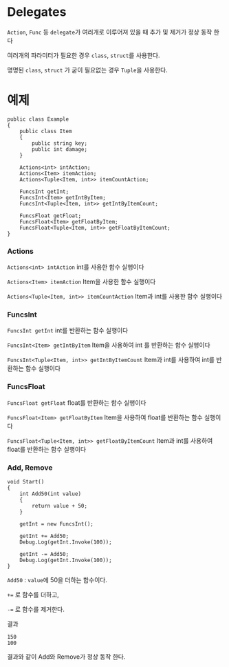 # Delegates

`Action`, `Func` 등 `delegate`가 여러개로 이루어져 있을 때 추가 및 제거가 정상 동작 한다

여러개의 파라미터가 필요한 경우 `class`, `struct`를 사용한다.

명명된 `class`, `struct` 가 굳이 필요없는 경우 `Tuple`을 사용한다.

# 예제

```
public class Example
{
	public class Item
	{
		public string key;
		public int damage;
	}

	Actions<int> intAction;
	Actions<Item> itemAction;
	Actions<Tuple<Item, int>> itemCountAction;

	FuncsInt getInt;
	FuncsInt<Item> getIntByItem;
	FuncsInt<Tuple<Item, int>> getIntByItemCount;

	FuncsFloat getFloat;
	FuncsFloat<Item> getFloatByItem;
	FuncsFloat<Tuple<Item, int>> getFloatByItemCount;
}
```

### Actions
`Actions<int> intAction` int를 사용한 함수 실행이다

`Actions<Item> itemAction` Item을 사용한 함수 실행이다

`Actions<Tuple<Item, int>> itemCountAction` Item과 int를 사용한 함수 실행이다

### FuncsInt
`FuncsInt getInt` int를 반환하는 함수 실행이다

`FuncsInt<Item> getIntByItem` Item을 사용하여 int 를 반환하는 함수 실행이다

`FuncsInt<Tuple<Item, int>> getIntByItemCount` Item과 int를 사용하여 int를 반환하는 함수 실행이다

### FuncsFloat
`FuncsFloat getFloat` float를 반환하는 함수 실행이다

`FuncsFloat<Item> getFloatByItem` Item을 사용하여 float를 반환하는 함수 실행이다

`FuncsFloat<Tuple<Item, int>> getFloatByItemCount` Item과 int를 사용하여 float를 반환하는 함수 실행이다


### Add, Remove

```
void Start()
{
	int Add50(int value)
	{
		return value + 50;
	}

	getInt = new FuncsInt();

	getInt += Add50;
	Debug.Log(getInt.Invoke(100));

	getInt -= Add50;
	Debug.Log(getInt.Invoke(100));
}
```

`Add50` : `value`에 50을 더하는 함수이다.

`+=` 로 함수를 더하고,

`-=` 로 함수를 제거한다.

결과
```
150
100
```

결과와 같이 Add와 Remove가 정상 동작 한다.
